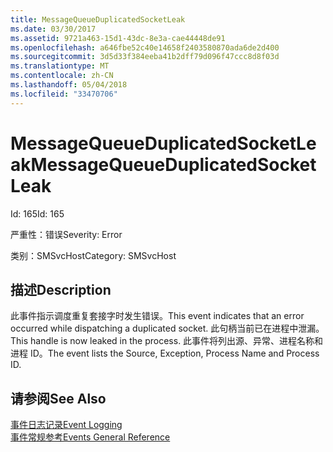 ```yaml
---
title: MessageQueueDuplicatedSocketLeak
ms.date: 03/30/2017
ms.assetid: 9721a463-15d1-43dc-8e3a-cae44448de91
ms.openlocfilehash: a646fbe52c40e14658f2403580870ada6de2d400
ms.sourcegitcommit: 3d5d33f384eeba41b2dff79d096f47ccc8d8f03d
ms.translationtype: MT
ms.contentlocale: zh-CN
ms.lasthandoff: 05/04/2018
ms.locfileid: "33470706"
---
```

# <a name="messagequeueduplicatedsocketleak"></a><span data-ttu-id="c143a-102">MessageQueueDuplicatedSocketLeak</span><span class="sxs-lookup"><span data-stu-id="c143a-102">MessageQueueDuplicatedSocketLeak</span></span>
<span data-ttu-id="c143a-103">Id: 165</span><span class="sxs-lookup"><span data-stu-id="c143a-103">Id: 165</span></span>  
  
 <span data-ttu-id="c143a-104">严重性：错误</span><span class="sxs-lookup"><span data-stu-id="c143a-104">Severity: Error</span></span>  
  
 <span data-ttu-id="c143a-105">类别：SMSvcHost</span><span class="sxs-lookup"><span data-stu-id="c143a-105">Category: SMSvcHost</span></span>  
  
## <a name="description"></a><span data-ttu-id="c143a-106">描述</span><span class="sxs-lookup"><span data-stu-id="c143a-106">Description</span></span>  
 <span data-ttu-id="c143a-107">此事件指示调度重复套接字时发生错误。</span><span class="sxs-lookup"><span data-stu-id="c143a-107">This event indicates that an error occurred while dispatching a duplicated socket.</span></span> <span data-ttu-id="c143a-108">此句柄当前已在进程中泄漏。</span><span class="sxs-lookup"><span data-stu-id="c143a-108">This handle is now leaked in the process.</span></span> <span data-ttu-id="c143a-109">此事件将列出源、异常、进程名称和进程 ID。</span><span class="sxs-lookup"><span data-stu-id="c143a-109">The event lists the Source, Exception, Process Name and Process ID.</span></span>  
  
## <a name="see-also"></a><span data-ttu-id="c143a-110">请参阅</span><span class="sxs-lookup"><span data-stu-id="c143a-110">See Also</span></span>  
 [<span data-ttu-id="c143a-111">事件日志记录</span><span class="sxs-lookup"><span data-stu-id="c143a-111">Event Logging</span></span>](../../../../../docs/framework/wcf/diagnostics/event-logging/index.md)  
 [<span data-ttu-id="c143a-112">事件常规参考</span><span class="sxs-lookup"><span data-stu-id="c143a-112">Events General Reference</span></span>](../../../../../docs/framework/wcf/diagnostics/event-logging/events-general-reference.md)
